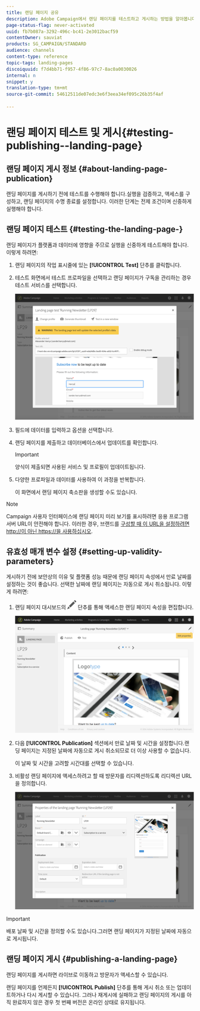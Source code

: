 ```yaml
---
title: 랜딩 페이지 공유
description: Adobe Campaign에서 랜딩 페이지를 테스트하고 게시하는 방법을 알아봅니다.
page-status-flag: never-activated
uuid: fb7b087a-3292-496c-bc41-2e3012bacf59
contentOwner: sauviat
products: SG_CAMPAIGN/STANDARD
audience: channels
content-type: reference
topic-tags: landing-pages
discoiquuid: f7d4bb71-f957-4f86-97c7-8ac0a0030026
internal: n
snippet: y
translation-type: tm+mt
source-git-commit: 54612511de07edc3e6f3eea34ef095c26b35f4af

---
```



# 랜딩 페이지 테스트 및 게시{#testing-publishing--landing-page}

## 랜딩 페이지 게시 정보 {#about-landing-page-publication}

랜딩 페이지를 게시하기 전에 테스트를 수행해야 합니다.실행을 검증하고, 액세스를 구성하고, 랜딩 페이지의 수명 종료를 설정합니다. 이러한 단계는 전제 조건이며 신중하게 실행해야 합니다.

## 랜딩 페이지 테스트 {#testing-the-landing-page-}

랜딩 페이지가 플랫폼과 데이터에 영향을 주므로 실행을 신중하게 테스트해야 합니다. 이렇게 하려면:

1. 랜딩 페이지의 작업 표시줄에 있는 **[!UICONTROL Test]** 단추를 클릭합니다.
1. 테스트 화면에서 테스트 프로파일을 선택하고 랜딩 페이지가 구독을 관리하는 경우 테스트 서비스를 선택합니다.

   ![](assets/lp_test_2.png)

1. 필드에 데이터를 입력하고 옵션을 선택합니다.
1. 랜딩 페이지를 제출하고 데이터베이스에서 업데이트를 확인합니다.

   >[!IMPORTANT]
   >
   >양식이 제출되면 사용된 서비스 및 프로필이 업데이트됩니다.

1. 다양한 프로파일과 데이터를 사용하여 이 과정을 반복합니다.

   이 화면에서 랜딩 페이지 축소판을 생성할 수도 있습니다.

>[!NOTE]
>
>Campaign 사용자 인터페이스에 랜딩 페이지 미리 보기를 표시하려면 응용 프로그램 서버 URL이 안전해야 합니다. 이러한 경우, 브랜드를 [구성할 때 이 URL을 설정하려면 http://이 아닌 https://을 사용하십시오](../../administration/using/branding.md#configuring-and-using-brands).

## 유효성 매개 변수 설정 {#setting-up-validity-parameters}

게시하기 전에 보안상의 이유 및 플랫폼 성능 때문에 랜딩 페이지 속성에서 만료 날짜를 설정하는 것이 좋습니다. 선택한 날짜에 랜딩 페이지는 자동으로 게시 취소됩니다. 이렇게 하려면:

1. 랜딩 페이지 대시보드의 ![](assets/edit_darkgrey-24px.png) 단추를 통해 액세스한 랜딩 페이지 속성을 편집합니다.

   ![](assets/lp_edit_properties_button.png)

1. 다음 **[!UICONTROL Publication]** 섹션에서 만료 날짜 및 시간을 설정합니다.랜딩 페이지는 지정된 날짜에 자동으로 게시 취소되므로 더 이상 사용할 수 없습니다.

   이 날짜 및 시간을 고려할 시간대를 선택할 수 있습니다.

1. 비활성 랜딩 페이지에 액세스하려고 할 때 방문자를 리디렉션하도록 리디렉션 URL을 정의합니다.

   ![](assets/lp_settings_general.png)

>[!IMPORTANT]
>
>배포 날짜 및 시간을 정의할 수도 있습니다.그러면 랜딩 페이지가 지정된 날짜에 자동으로 게시됩니다.

## 랜딩 페이지 게시 {#publishing-a-landing-page}

랜딩 페이지를 게시하면 라이브로 이동하고 방문자가 액세스할 수 있습니다.

랜딩 페이지를 언제든지 **[!UICONTROL Publish]** 단추를 통해 게시 취소 또는 업데이트하거나 다시 게시할 수 있습니다. 그러나 재게시에 실패하고 랜딩 페이지의 게시를 아직 완료하지 않은 경우 첫 번째 버전은 온라인 상태로 유지됩니다.
